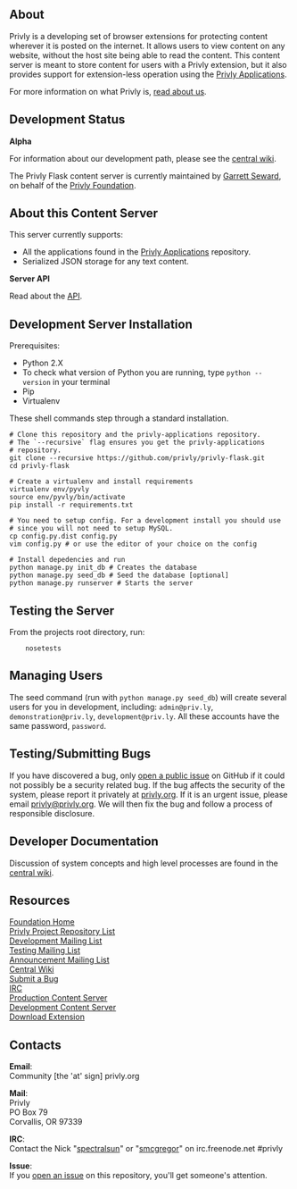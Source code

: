 ## About ##

Privly is a developing set of browser extensions for protecting content wherever it is posted on the internet. It allows users to view content on any website, without the host site being able to read the content. This content server is meant to store content for users with a Privly extension, but it also provides support for extension-less operation using the [Privly Applications](https://github.com/privly/privly-applications).

For more information on what Privly is, [read about us](https://priv.ly/pages/about).

## Development Status ##

**Alpha**

For information about our development path, please see the [central wiki](https://github.com/privly/privly-organization/wiki/Version-List).

The Privly Flask content server is currently maintained by [Garrett Seward](https://github.com/spetralsun), on behalf of the [Privly Foundation](http://www.privly.org).

## About this Content Server ##

This server currently supports:

* All the applications found in the [Privly Applications](https://github.com/privly/privly-applications) repository.
* Serialized JSON storage for any text content.

**Server API**  

Read about the [API](https://github.com/privly/privly-web/blob/master/API.md).

## Development Server Installation ##

Prerequisites:

* Python 2.X
 * To check what version of Python you are running, type `python --version` in your terminal
* Pip
* Virtualenv 

These shell commands step through a standard installation.

    # Clone this repository and the privly-applications repository.
    # The `--recursive` flag ensures you get the privly-applications
    # repository.
    git clone --recursive https://github.com/privly/privly-flask.git
    cd privly-flask
    
    # Create a virtualenv and install requirements
    virtualenv env/pyvly
    source env/pyvly/bin/activate
    pip install -r requirements.txt

    # You need to setup config. For a development install you should use
    # since you will not need to setup MySQL.
    cp config.py.dist config.py
    vim config.py # or use the editor of your choice on the config 
    
    # Install depedencies and run
    python manage.py init_db # Creates the database
    python manage.py seed_db # Seed the database [optional]
    python manage.py runserver # Starts the server

## Testing the Server

From the projects root directory, run:

        nosetests
        
## Managing Users

The seed command (run with `python manage.py seed_db`) will create several users for you in development, including: `admin@priv.ly`, `demonstration@priv.ly`, `development@priv.ly`. All these accounts have the same password, `password`. 

## Testing/Submitting Bugs ##

If you have discovered a bug, only [open a public issue](https://github.com/privly/privly-flask/issues/new) on GitHub if it could not possibly be a security related bug. If the bug affects the security of the system, please report it privately at [privly.org](http://www.privly.org/content/bug-report). If it is an urgent issue, please email privly@privly.org. We will then fix the bug and follow a process of responsible disclosure.

## Developer Documentation ##

Discussion of system concepts and high level processes are found in the [central wiki](https://github.com/privly/privly-organization/wiki).

## Resources ##

[Foundation Home](http://www.privly.org)  
[Privly Project Repository List](https://github.com/privly)  
[Development Mailing List](http://groups.google.com/group/privly)  
[Testing Mailing List](http://groups.google.com/group/privly-test)  
[Announcement Mailing List](http://groups.google.com/group/privly-announce)  
[Central Wiki](https://github.com/privly/privly-organization/wiki)  
[Submit a Bug](http://www.privly.org/content/bug-report)  
[IRC](http://www.privly.org/content/irc)  
[Production Content Server](https://privlyalpha.org)  
[Development Content Server](https://dev.privly.org)  
[Download Extension](https://priv.ly/pages/download)  

## Contacts ##

**Email**:  
Community [the 'at' sign] privly.org  

**Mail**:  
Privly  
PO Box 79  
Corvallis, OR 97339 
 
**IRC**:  
Contact the Nick "[spectralsun](https://github.com/spectralsun)" or "[smcgregor](https://github.com/smcgregor)" on irc.freenode.net #privly

**Issue**:  
If you [open an issue](https://github.com/privly/privly-flask/issues) on this repository, you'll get someone's attention.